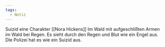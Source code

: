 ```yaml
---
tags:
  - Notiz
---
```

Suizid eine Charakter [[Nora Hickens]] Im Wald mit aufgeschlißten Armen im Wald bei Regen. Es sieht durch den Regen und Blut wie ein Engel aus. DIe Polizei hat es wie ein Suizid aus.